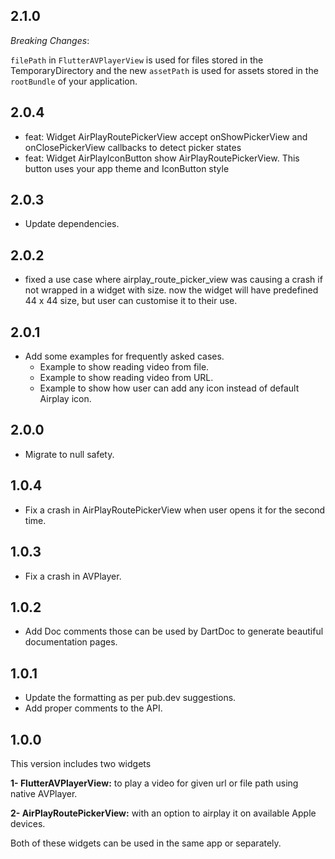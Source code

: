 ## 2.1.0

_Breaking Changes_:

`filePath` in `FlutterAVPlayerView` is used for files stored in the TemporaryDirectory and the new `assetPath` is used for assets stored in the `rootBundle` of your application.

## 2.0.4

- feat: Widget AirPlayRoutePickerView accept onShowPickerView and onClosePickerView callbacks to detect picker states
- feat: Widget AirPlayIconButton show AirPlayRoutePickerView. This button uses your app theme and IconButton style

## 2.0.3

- Update dependencies.

## 2.0.2

- fixed a use case where airplay_route_picker_view was causing a crash if not wrapped in a widget with size. now the widget will have predefined 44 x 44 size, but user can customise it to their use.

## 2.0.1

- Add some examples for frequently asked cases.
  - Example to show reading video from file.
  - Example to show reading video from URL.
  - Example to show how user can add any icon instead of default Airplay icon.

## 2.0.0

- Migrate to null safety.

## 1.0.4

- Fix a crash in AirPlayRoutePickerView when user opens it for the second time.

## 1.0.3

- Fix a crash in AVPlayer.

## 1.0.2

- Add Doc comments those can be used by DartDoc to generate beautiful documentation pages.

## 1.0.1

- Update the formatting as per pub.dev suggestions.
- Add proper comments to the API.

## 1.0.0

This version includes two widgets

**1- FlutterAVPlayerView:** to play a video for given url or file path using native AVPlayer.

**2- AirPlayRoutePickerView:** with an option to airplay it on available Apple devices.

Both of these widgets can be used in the same app or separately.
